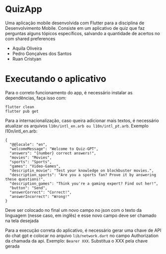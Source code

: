 # QuizApp
Uma aplicação mobile desenvolvida com Flutter para a disciplina de Desenvolvimento Mobile. Consiste em um aplicativo de quiz que faz perguntas alguns tópicos específicos, salvando a quantidade de acertos no com shared preferences

- Aquila Oliveira
- Pedro Gonçalves dos Santos
- Ruan Cristyan

# Executando o aplicativo

Para o correto funcionamento do app, é necessário instalar as dependências, faça isso com:

```
flutter clean
flutter pub get
```

Para a internacionalização, caso queira adicionar mais textos, é necessário atualizar os arquivos ``l10n/intl_en.arb ou l10n/intl_pt.arb``. Exemplo l10n/intl_en.arb:
```
{
  "@@locale": "en",
  "welcomeMessage": "Welcome to Quiz-GPT",
  "answers": "{number} correct answers!",
  "movies": "Movies",
  "sports": "Sports",
  "games": "Video-Games",
  "descriptin_movie": "Test your knowledge on blockbuster movies.",
  "description_sports": "Are you a sports fan? Prove it by answering these questions!",
  "description_games": "Think you're a gaming expert? Find out her!",
  "button": "Send",
  "answerCorrect": "Correct!",
  "answerIncorrect": "Wrong!"
}
```

Deve ser colocado no final um novo campo no json com o texto da linguagem (nesse caso, em inglês) e esse novo campo deve ser chamado na tela desejada

Para a execução correta do aplicativo, é necessário gerar uma chave de API do chat gpt e colocar no arquivo ``lib/network.dart`` no campo Authorization da chamada da api. Exemplo: ``Bearer XXX``. Substitua o XXX pela chave gerada 